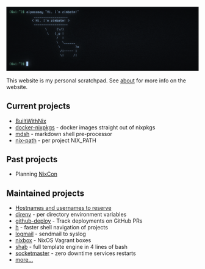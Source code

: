 ![alpacasay](img/alpacasay.png)

This website is my personal scratchpad. See [about](about.md) for more info on
the website.

## Current projects

* [BuiltWithNix](BuiltWithNix.md)
* [docker-nixpkgs](https://github.com/nix-community/docker-nixpkgs) - docker images straight out of nixpkgs
* [mdsh](https://github.com/zimbatm/mdsh) - markdown shell pre-processor
* [nix-path](https://github.com/zimbatm/nix-path) - per project NIX_PATH

## Past projects

* Planning [NixCon](NixCon.md)

## Maintained projects

* [Hostnames and usernames to reserve](https://zimbatm.github.io/hostnames-and-usernames-to-reserve/)
* [direnv](https://direnv.net) - per directory environment variables
* [github-deploy](https://github.com/zimbatm/github-deploy) - Track deployments on GitHub PRs
* [h](https://github.com/zimbatm/h) - faster shell navigation of projects
* [logmail](https://github.com/zimbatm/logmail) - sendmail to syslog
* [nixbox](https://github.com/nix-community/nixbox) - NixOS Vagrant boxes
* [shab](https://github.com/zimbatm/shab) - full template engine in 4 lines of bash
* [socketmaster](https://github.com/zimbatm/socketmaster) - zero downtime services restarts 
* [more...](https://github.com/zimbatm?utf8=%E2%9C%93&tab=repositories&type=source)
